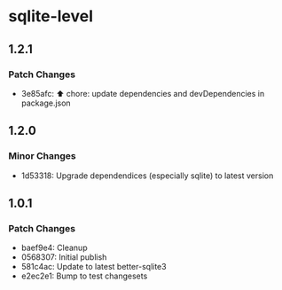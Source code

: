 # sqlite-level

## 1.2.1

### Patch Changes

- 3e85afc: ⬆️ chore: update dependencies and devDependencies in package.json

## 1.2.0

### Minor Changes

- 1d53318: Upgrade dependendices (especially sqlite) to latest version

## 1.0.1

### Patch Changes

- baef9e4: Cleanup
- 0568307: Initial publish
- 581c4ac: Update to latest better-sqlite3
- e2ec2e1: Bump to test changesets
